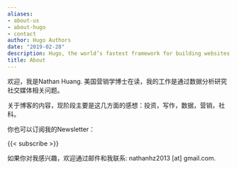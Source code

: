 ```yaml
---
aliases:
- about-us
- about-hugo
- contact
author: Hugo Authors
date: "2019-02-28"
description: Hugo, the world’s fastest framework for building websites
title: About
---
```


欢迎，我是Nathan Huang. 美国营销学博士在读，我的工作是通过数据分析研究社交媒体相关问题。


关于博客的内容，现阶段主要是这几方面的感想：投资，写作，数据，营销，社科。


你也可以订阅我的Newsletter： 
 
{{< subscribe >}}
 

如果你对我感兴趣，欢迎通过邮件和我联系: nathanhz2013 [at] gmail.com.
